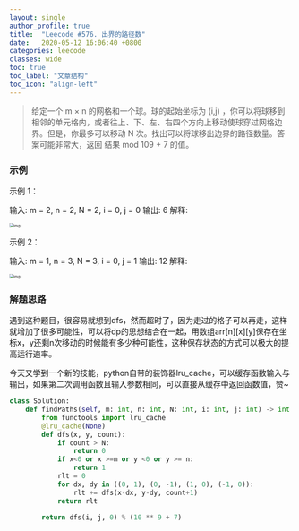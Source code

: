 ```yaml
---
layout: single
author_profile: true
title:  "Leecode #576. 出界的路径数"
date:   2020-05-12 16:06:40 +0800
categories: leecode
classes: wide
toc: true
toc_label: "文章结构"
toc_icon: "align-left"
---
```


> 给定一个 m × n 的网格和一个球。球的起始坐标为 (i,j) ，你可以将球移到相邻的单元格内，或者往上、下、左、右四个方向上移动使球穿过网格边界。但是，你最多可以移动 N 次。找出可以将球移出边界的路径数量。答案可能非常大，返回 结果 mod 109 + 7 的值。

### 示例

示例 1：

输入: m = 2, n = 2, N = 2, i = 0, j = 0
输出: 6
解释:

<img src="https://assets.leetcode-cn.com/aliyun-lc-upload/uploads/2018/10/12/out_of_boundary_paths_1.png" alt="img" style="zoom:48%;" />

示例 2：

输入: m = 1, n = 3, N = 3, i = 0, j = 1
输出: 12
解释:

<img src="https://assets.leetcode-cn.com/aliyun-lc-upload/uploads/2018/10/12/out_of_boundary_paths_2.png" alt="img" style="zoom:48%;" />

### 解题思路

​	遇到这种题目，很容易就想到dfs，然而超时了，因为走过的格子可以再走，这样就增加了很多可能性，可以将dp的思想结合在一起，用数组arr\[n\]\[x\]\[y\]保存在坐标x，y还剩n次移动的时候能有多少种可能性，这种保存状态的方式可以极大的提高运行速率。

​	今天又学到一个新的技能，python自带的装饰器lru_cache，可以缓存函数输入与输出，如果第二次调用函数且输入参数相同，可以直接从缓存中返回函数值，赞~

```python
class Solution:
    def findPaths(self, m: int, n: int, N: int, i: int, j: int) -> int:
        from functools import lru_cache
        @lru_cache(None)
        def dfs(x, y, count):
            if count > N:
                return 0 
            if x<0 or x >=m or y <0 or y >= n:
                return 1
            rlt = 0
            for dx, dy in ((0, 1), (0, -1), (1, 0), (-1, 0)):
                rlt += dfs(x-dx, y-dy, count+1)
            return rlt
                
        return dfs(i, j, 0) % (10 ** 9 + 7)
```

